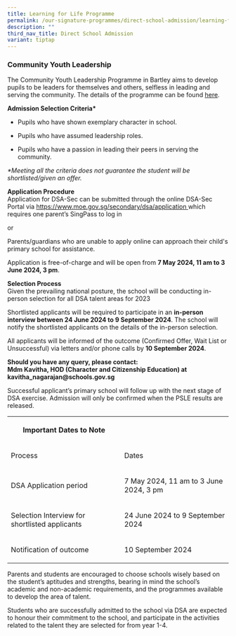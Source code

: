 ```yaml
---
title: Learning for Life Programme
permalink: /our-signature-programmes/direct-school-admission/learning-for-life-programme/
description: ""
third_nav_title: Direct School Admission
variant: tiptap
---
```

<h3>Community Youth Leadership</h3>
<p>The Community Youth Leadership Programme in Bartley aims to develop pupils
to be leaders for themselves and others, selfless in leading and serving
the community. The details of the programme can be found <a href="/our-signature-programmes/llp-community-youth-leadership" rel="noopener noreferrer nofollow" target="_blank">here</a>.</p>
<p><strong>Admission Selection Criteria*</strong>
</p>
<ul data-tight="true" class="tight">
<li>
<p>Pupils who have shown exemplary character in school.</p>
</li>
<li>
<p>Pupils who have assumed leadership roles.</p>
</li>
<li>
<p>Pupils who have a passion in leading their peers in serving the community.</p>
</li>
</ul>
<p><em>*Meeting all the criteria does not guarantee the student will be shortlisted/given an offer.</em>
</p>
<p><strong>Application Procedure</strong> 
<br>Application for DSA-Sec can be submitted through the online DSA-Sec Portal
via <a href="https://www.moe.gov.sg/secondary/dsa/application" rel="noopener noreferrer nofollow" target="_blank">https://www.moe.gov.sg/secondary/dsa/application </a>which
requires one parent’s SingPass to log in</p>
<p>or</p>
<p>Parents/guardians who are unable to apply online can approach their child's
primary school for assistance.</p>
<p>Application is free-of-charge and will be open from <strong>7 May 2024, 11 am to 3 June 2024, 3 pm</strong>.</p>
<p><strong>Selection Process</strong> 
<br>Given the prevailing national posture, the school will be conducting in-person
selection for all DSA talent areas for 2023</p>
<p>Shortlisted applicants will be required to participate in an <strong>in-person interview between 24 June 2024 to 9 September 2024</strong>.
The school will notify the shortlisted applicants on the details of the
in-person selection.</p>
<p>All applicants will be informed of the outcome (Confirmed Offer, Wait
List or Unsuccessful) via letters and/or phone calls by <strong>10 September 2024</strong>.</p>
<p><strong>Should you have any query, please contact: <br>Mdm Kavitha, HOD (Character and Citizenship Education) at kavitha_nagarajan@schools.gov.sg</strong>
</p>
<p>Successful applicant’s primary school will follow up with the next stage
of DSA exercise. Admission will only be confirmed when the PSLE results
are released.</p>
<table style="minWidth: 50px">
<colgroup>
<col>
<col>
</colgroup>
<tbody>
<tr>
<th rowspan="1" colspan="1">
<p>Important Dates to Note</p>
</th>
<th rowspan="1" colspan="1">
<p></p>
</th>
</tr>
<tr>
<td rowspan="1" colspan="1">
<p>Process</p>
</td>
<td rowspan="1" colspan="1">
<p>Dates</p>
</td>
</tr>
<tr>
<td rowspan="1" colspan="1">
<p>DSA Application period</p>
</td>
<td rowspan="1" colspan="1">
<p>7 May 2024, 11 am to 3 June 2024, 3 pm</p>
</td>
</tr>
<tr>
<td rowspan="1" colspan="1">
<p>Selection Interview for shortlisted applicants</p>
</td>
<td rowspan="1" colspan="1">
<p>24 June 2024 to 9 September 2024</p>
</td>
</tr>
<tr>
<td rowspan="1" colspan="1">
<p>Notification of outcome</p>
</td>
<td rowspan="1" colspan="1">
<p>10 September 2024</p>
</td>
</tr>
</tbody>
</table>
<p>Parents and students are encouraged to choose schools wisely based on
the student’s aptitudes and strengths, bearing in mind the school’s academic
and non-academic requirements, and the programmes available to develop
the area of talent.</p>
<p>Students who are successfully admitted to the school via DSA are expected
to honour their commitment to the school, and participate in the activities
related to the talent they are selected for from year 1-4.</p>